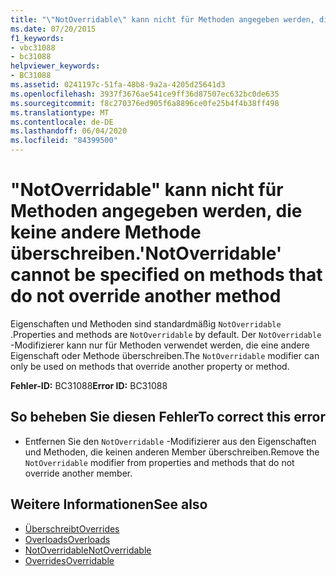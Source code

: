```yaml
---
title: "\"NotOverridable\" kann nicht für Methoden angegeben werden, die keine andere Methode überschreiben."
ms.date: 07/20/2015
f1_keywords:
- vbc31088
- bc31088
helpviewer_keywords:
- BC31088
ms.assetid: 0241197c-51fa-48b8-9a2a-4205d25641d3
ms.openlocfilehash: 3937f3676ae541ce9ff36d87507ec632bc0de635
ms.sourcegitcommit: f8c270376ed905f6a8896ce0fe25b4f4b38ff498
ms.translationtype: MT
ms.contentlocale: de-DE
ms.lasthandoff: 06/04/2020
ms.locfileid: "84399500"
---
```

# <a name="notoverridable-cannot-be-specified-on-methods-that-do-not-override-another-method"></a><span data-ttu-id="729fb-102">"NotOverridable" kann nicht für Methoden angegeben werden, die keine andere Methode überschreiben.</span><span class="sxs-lookup"><span data-stu-id="729fb-102">'NotOverridable' cannot be specified on methods that do not override another method</span></span>
<span data-ttu-id="729fb-103">Eigenschaften und Methoden sind standardmäßig `NotOverridable` .</span><span class="sxs-lookup"><span data-stu-id="729fb-103">Properties and methods are `NotOverridable` by default.</span></span> <span data-ttu-id="729fb-104">Der `NotOverridable` -Modifizierer kann nur für Methoden verwendet werden, die eine andere Eigenschaft oder Methode überschreiben.</span><span class="sxs-lookup"><span data-stu-id="729fb-104">The `NotOverridable` modifier can only be used on methods that override another property or method.</span></span>  
  
 <span data-ttu-id="729fb-105">**Fehler-ID:** BC31088</span><span class="sxs-lookup"><span data-stu-id="729fb-105">**Error ID:** BC31088</span></span>  
  
## <a name="to-correct-this-error"></a><span data-ttu-id="729fb-106">So beheben Sie diesen Fehler</span><span class="sxs-lookup"><span data-stu-id="729fb-106">To correct this error</span></span>  
  
- <span data-ttu-id="729fb-107">Entfernen Sie den `NotOverridable` -Modifizierer aus den Eigenschaften und Methoden, die keinen anderen Member überschreiben.</span><span class="sxs-lookup"><span data-stu-id="729fb-107">Remove the `NotOverridable` modifier from properties and methods that do not override another member.</span></span>  
  
## <a name="see-also"></a><span data-ttu-id="729fb-108">Weitere Informationen</span><span class="sxs-lookup"><span data-stu-id="729fb-108">See also</span></span>

- [<span data-ttu-id="729fb-109">Überschreibt</span><span class="sxs-lookup"><span data-stu-id="729fb-109">Overrides</span></span>](../language-reference/modifiers/overrides.md)
- [<span data-ttu-id="729fb-110">Overloads</span><span class="sxs-lookup"><span data-stu-id="729fb-110">Overloads</span></span>](../language-reference/modifiers/overloads.md)
- [<span data-ttu-id="729fb-111">NotOverridable</span><span class="sxs-lookup"><span data-stu-id="729fb-111">NotOverridable</span></span>](../language-reference/modifiers/notoverridable.md)
- [<span data-ttu-id="729fb-112">Overrides</span><span class="sxs-lookup"><span data-stu-id="729fb-112">Overridable</span></span>](../language-reference/modifiers/overridable.md)
